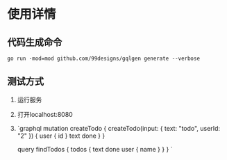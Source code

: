 # 使用详情

## 代码生成命令

`go run -mod=mod github.com/99designs/gqlgen generate --verbose`

## 测试方式
1. 运行服务
2. 打开localhost:8080
3. `graphql
    mutation createTodo {
        createTodo(input: { text: "todo", userId: "2" }) {
            user {
                id
            }
            text
            done
            }
    }

    query findTodos {
    todos {
        text
        done
        user {
        name
        }
    }
    }
`